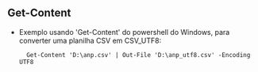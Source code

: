 Get-Content
------------

- Exemplo usando 'Get-Content' do powershell do Windows, para converter uma planilha CSV em CSV_UTF8:

		Get-Content 'D:\anp.csv' | Out-File 'D:\anp_utf8.csv' -Encoding UTF8

